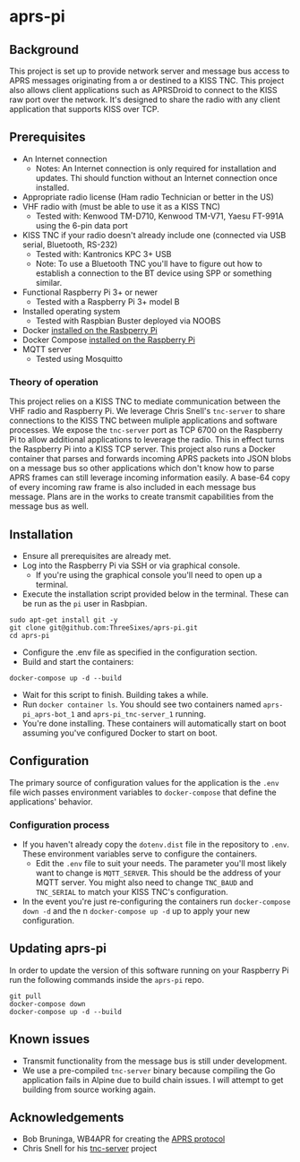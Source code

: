 # aprs-pi
## Background
This project is set up to provide network server and message bus access to APRS messages 
originating from a or destined to a KISS TNC. This project also allows client applications such as APRSDroid to connect to the KISS raw port over the network. It's designed to share the radio with any client application that supports KISS over TCP.

## Prerequisites
- An Internet connection
  * Notes: An Internet connection is only required for installation and updates. Thi should function without an Internet connection once installed.
- Appropriate radio license (Ham radio Technician or better in the US)
- VHF radio with (must be able to use it as a KISS TNC)
  - Tested with: Kenwood TM-D710, Kenwood TM-V71, Yaesu FT-991A using the 6-pin data port
- KISS TNC if your radio doesn't already include one (connected via USB serial, Bluetooth, RS-232)
  - Tested with: Kantronics KPC 3+ USB
  - Note: To use a Bluetooth TNC you'll have to figure out how to establish a connection to the BT device using SPP or something similar.
- Functional Raspberry Pi 3+ or newer
  - Tested with a Raspberry Pi 3+ model B
- Installed operating system
  - Tested with Raspbian Buster deployed via NOOBS
- Docker [installed on the Rasbperry Pi](https://docs.docker.com/engine/install/debian/)
- Docker Compose [installed on the Raspberry Pi](https://docs.docker.com/engine/install/debian/)
- MQTT server
  - Tested using Mosquitto

### Theory of operation
This project relies on a KISS TNC to mediate communication between the VHF radio and Raspberry Pi. We leverage Chris Snell's `tnc-server` to share connections to the KISS TNC between muliple applications and software processes. We expose the `tnc-server` port as TCP 6700 on the Raspberry Pi to allow additional applications to leverage the radio. This in effect turns the Raspberry Pi into a KISS TCP server. This project also runs a Docker container that parses and forwards incoming APRS packets into JSON blobs on a message bus so other applications which don't know how to parse APRS frames can still leverage incoming information easily. A base-64 copy of every incoming raw frame is also included in each message bus message. Plans are in the works to create transmit capabilities from the message bus as well.

## Installation
- Ensure all prerequisites are already met.
- Log into the Raspberry Pi via SSH or via graphical console.
  - If you're using the graphical console you'll need to open up a terminal.
- Execute the installation script provided below in the terminal. These can be run as the `pi` user in Rasbpian.
```
sudo apt-get install git -y
git clone git@github.com:ThreeSixes/aprs-pi.git
cd aprs-pi
```
- Configure the .env file as specified in the configuration section.
- Build and start the containers:
```
docker-compose up -d --build
```
- Wait for this script to finish. Building takes a while.
- Run `docker container ls`. You should see two containers named `aprs-pi_aprs-bot_1` and `aprs-pi_tnc-server_1` running.
- You're done installing. These containers will automatically start on boot assuming you've configured Docker to start on boot.

## Configuration
The primary source of configuration values for the application is the `.env` file wich passes environment variables to `docker-compose` that define the applications' behavior.

### Configuration process
- If you haven't already copy the `dotenv.dist` file in the repository to `.env`. These environment variables serve to configure the containers.
  * Edit the `.env` file to suit your needs. The parameter you'll most likely want to change is `MQTT_SERVER`. This should be the address of your MQTT server. You might also need to change `TNC_BAUD` and `TNC_SERIAL` to match your KISS TNC's configuration.
- In the event you're just re-configuring the containers run `docker-compose down -d` and the n `docker-compose up -d` up to apply your new configuration.

## Updating aprs-pi
In order to update the version of this software running on your Raspberry Pi run the following commands inside the `aprs-pi` repo.
```
git pull
docker-compose down
docker-compose up -d --build
```

## Known issues
* Transmit functionality from the message bus is still under development.
* We use a pre-compiled `tnc-server` binary because compiling the Go application fails in Alpine due to build chain issues. I will attempt to get building from source working again.

## Acknowledgements
* Bob Bruninga, WB4APR for creating the [APRS protocol](http://www.aprs.org)
* Chris Snell for his [tnc-server](https://github.com/chrissnell/tnc-server) project